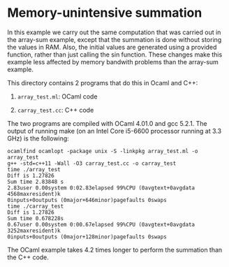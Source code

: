# Memory-unintensive summation

In this example we carry out the same computation that was carried out in the
array-sum example, except that the summation is done without storing the
values in RAM. Also, the initial values are generated using a provided
function, rather than just calling the sin function. These changes make this
example less affected by memory bandwith problems than the array-sum example.

This directory contains 2 programs that do this in Ocaml and C++:

1. `array_test.ml`: OCaml code

2. `carray_test.cc`: C++ code

The two programs are compiled with OCaml 4.01.0 and gcc 5.2.1.
The output of running make (on an Intel Core i5-6600 processor running at
3.3 GHz) is the following:

    ocamlfind ocamlopt -package unix -S -linkpkg array_test.ml -o array_test
    g++ -std=c++11 -Wall -O3 carray_test.cc -o carray_test
    time ./array_test
    Diff is 1.27826
    Sum time 2.83848 s
    2.83user 0.00system 0:02.83elapsed 99%CPU (0avgtext+0avgdata 4568maxresident)k
    0inputs+0outputs (0major+646minor)pagefaults 0swaps
    time ./carray_test
    Diff is 1.27826
    Sum time 0.678228s
    0.67user 0.00system 0:00.67elapsed 99%CPU (0avgtext+0avgdata 3252maxresident)k
    0inputs+0outputs (0major+128minor)pagefaults 0swaps

The OCaml example takes 4.2 times longer to perform the summation than the C++
code.